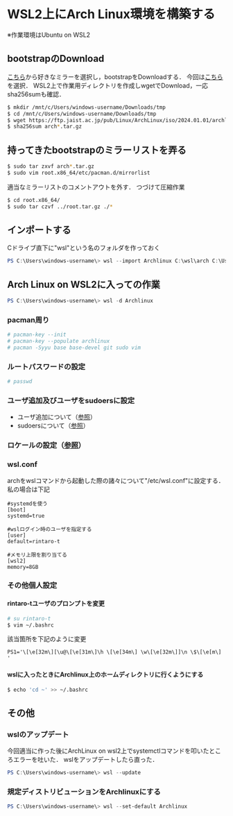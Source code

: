 # WSL2上にArch Linux環境を構築する
※作業環境はUbuntu on WSL2

## bootstrapのDownload
[こちら](https://archlinux.org/download/)から好きなミラーを選択し，bootstrapをDownloadする．
今回は[こちら](https://ftp.jaist.ac.jp/pub/Linux/ArchLinux/iso/2024.01.01/)を選択．
WSL2上で作業用ディレクトリを作成しwgetでDownload，一応sha256sumも確認．
```bash
$ mkdir /mnt/c/Users/windows-username/Downloads/tmp
$ cd /mnt/c/Users/windows-username/Downloads/tmp
$ wget https://ftp.jaist.ac.jp/pub/Linux/ArchLinux/iso/2024.01.01/archlinux-bootstrap-x86_64.tar.gz
$ sha256sum arch*.tar.gz
```

## 持ってきたbootstrapのミラーリストを弄る
```bash
$ sudo tar zxvf arch*.tar.gz
$ sudo vim root.x86_64/etc/pacman.d/mirrorlist
```
適当なミラーリストのコメントアウトを外す．
つづけて圧縮作業
```bash
$ cd root.x86_64/
$ sudo tar czvf ../root.tar.gz ./*
```

## インポートする
Cドライブ直下に"wsl"という名のフォルダを作っておく

```powershell
PS C:\Users\windows-username\> wsl --import Archlinux C:\wsl\arch C:\Users\windows-username\Downloads\tmp\root.tar.gz
```

## Arch Linux on WSL2に入っての作業
```powershell
PS C:\Users\windows-username\> wsl -d Archlinux
```

### pacman周り
```bash
# pacman-key --init
# pacman-key --populate archlinux
# pacman -Syyu base base-devel git sudo vim 
```

### ルートパスワードの設定
```bash
# passwd
```

### ユーザ追加及びユーザをsudoersに設定
 - ユーザ追加について（[参照](https://github.com/Rintaro-T/Chirashi_Ura/blob/main/ArchLinux_install_Documents/Document_for_BIOS_machine.md#%E3%83%A6%E3%83%BC%E3%82%B6%E3%81%AE%E8%BF%BD%E5%8A%A0)）
 - sudoersについて（[参照](https://github.com/Rintaro-T/Chirashi_Ura/blob/main/ArchLinux_install_Documents/Document_for_BIOS_machine.md#%E4%BD%9C%E6%88%90%E3%81%97%E3%81%9F%E3%83%A6%E3%83%BC%E3%82%B6%E3%81%AB%E3%81%A6sudo%E3%82%92%E4%BD%BF%E3%81%88%E3%82%8B%E3%82%88%E3%81%86%E3%81%AB%E3%81%99%E3%82%8B)）

### ロケールの設定（[参照](https://github.com/Rintaro-T/Chirashi_Ura/blob/main/ArchLinux_install_Documents/Document_for_BIOS_machine.md#%E3%83%AD%E3%82%B1%E3%83%BC%E3%83%AB%E3%81%AE%E8%A8%AD%E5%AE%9A)）

### wsl.conf
archをwslコマンドから起動した際の諸々について"/etc/wsl.conf"に設定する．私の場合は下記
```
#systemdを使う
[boot]
systemd=true

#wslログイン時のユーザを指定する
[user]
default=rintaro-t

#メモリ上限を割り当てる
[wsl2]
memory=8GB
```

### その他個人設定
#### rintaro-tユーザのプロンプトを変更
```bash
# su rintaro-t
$ vim ~/.bashrc
```
該当箇所を下記のように変更
```
PS1='\[\e[32m\][\u@\[\e[31m\]\h \[\e[34m\] \w\[\e[32m\]]\n \$\[\e[m\] '
```
#### wslに入ったときにArchlinux上のホームディレクトリに行くようにする
```bash
$ echo 'cd ~' >> ~/.bashrc
```

## その他

### wslのアップデート
今回適当に作った後にArchLinux on wsl2上でsystemctlコマンドを叩いたところエラーを吐いた．
wslをアップデートしたら直った．
```powershell
PS C:\Users\windows-username\> wsl --update
```

### 規定ディストリビューションをArchlinuxにする
```powershell
PS C:\Users\windows-username\> wsl --set-default Archlinux
```
